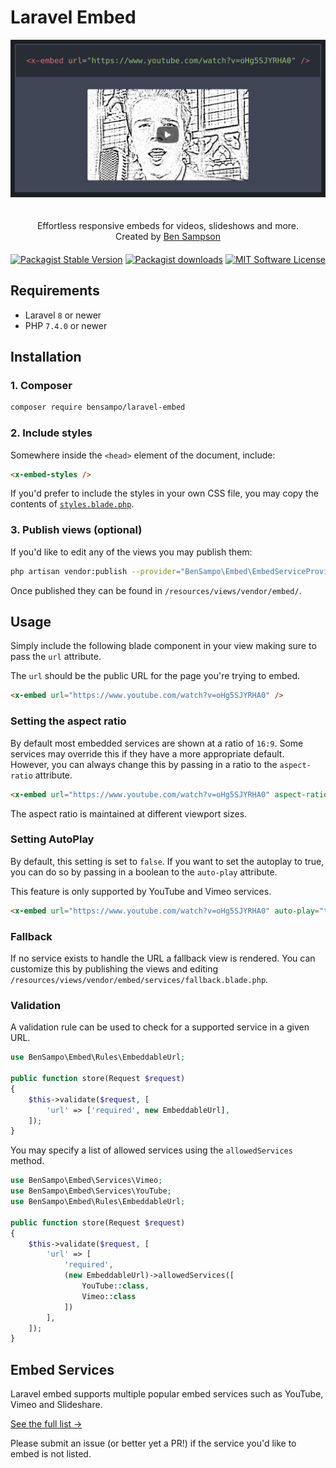 # Laravel Embed

<p align="center"><img src="https://github.com/BenSampo/laravel-embed/raw/master/branding/github-open-graph-image.png?sanitize=true" alt="Laravel Embed" style="margin-bottom: 20px"></p>

<p align="center" style="margin-bottom: 20px">
Effortless responsive embeds for videos, slideshows and more.<br>
Created by <a href="https://sampo.co.uk">Ben Sampson</a>
</p>

<p align="center">
<a href="https://packagist.org/packages/bensampo/laravel-embed"><img src="https://img.shields.io/packagist/v/bensampo/laravel-embed.svg?style=flat-square&label=stable" alt="Packagist Stable Version"></a>
<a href="https://packagist.org/packages/bensampo/laravel-embed"><img src="https://img.shields.io/packagist/dt/bensampo/laravel-embed.svg?style=flat-square" alt="Packagist downloads"></a>
<a href="LICENSE.md"><img src="https://img.shields.io/badge/license-MIT-blue.svg?style=flat-square" alt="MIT Software License"></a>
</p>

## Requirements

- Laravel `8` or newer
- PHP `7.4.0` or newer

## Installation

### 1. Composer

```bash
composer require bensampo/laravel-embed
```

### 2. Include styles

Somewhere inside the `<head>` element of the document, include:

```html
<x-embed-styles />
```

If you'd prefer to include the styles in your own CSS file, you may copy the contents of [`styles.blade.php`](https://github.com/BenSampo/laravel-embed/blob/master/resources/views/components/styles.blade.php).

### 3. Publish views (optional)

If you'd like to edit any of the views you may publish them:

```bash
php artisan vendor:publish --provider="BenSampo\Embed\EmbedServiceProvider"
```

Once published they can be found in `/resources/views/vendor/embed/`.

## Usage

Simply include the following blade component in your view making sure to pass the `url` attribute.

The `url` should be the public URL for the page you're trying to embed.

```html
<x-embed url="https://www.youtube.com/watch?v=oHg5SJYRHA0" />
```

### Setting the aspect ratio

By default most embedded services are shown at a ratio of `16:9`. Some services may override this if they have a more appropriate default. However, you can always change this by passing in a ratio to the `aspect-ratio` attribute.

```html
<x-embed url="https://www.youtube.com/watch?v=oHg5SJYRHA0" aspect-ratio="4:3" />
```

The aspect ratio is maintained at different viewport sizes.

### Setting AutoPlay

By default, this setting is set to `false`. If you want to set the autoplay to true, you can do so by passing in a boolean to the `auto-play` attribute.

This feature is only supported by YouTube and Vimeo services.

```html
<x-embed url="https://www.youtube.com/watch?v=oHg5SJYRHA0" auto-play="true" />
```

### Fallback

If no service exists to handle the URL a fallback view is rendered. You can customize this by publishing the views and editing `/resources/views/vendor/embed/services/fallback.blade.php`.

### Validation

A validation rule can be used to check for a supported service in a given URL.

```php
use BenSampo\Embed\Rules\EmbeddableUrl;

public function store(Request $request)
{
    $this->validate($request, [
        'url' => ['required', new EmbeddableUrl],
    ]);
}
```

You may specify a list of allowed services using the `allowedServices` method.

```php
use BenSampo\Embed\Services\Vimeo;
use BenSampo\Embed\Services\YouTube;
use BenSampo\Embed\Rules\EmbeddableUrl;

public function store(Request $request)
{
    $this->validate($request, [
        'url' => [
            'required',
            (new EmbeddableUrl)->allowedServices([
                YouTube::class,
                Vimeo::class
            ])
        ],
    ]);
}
```

## Embed Services

Laravel embed supports multiple popular embed services such as YouTube, Vimeo and Slideshare.

[See the full list &rarr;](https://github.com/BenSampo/laravel-embed/tree/master/src/Services)

Please submit an issue (or better yet a PR!) if the service you'd like to embed is not listed.
